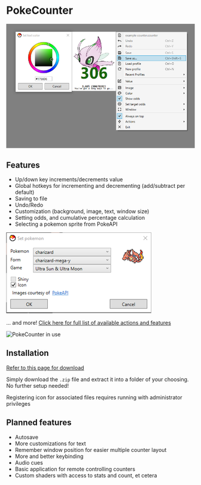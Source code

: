# PokeCounter

![Overview of PokeCounter](img/readme/app-overview.png)

## Features

- Up/down key increments/decrements value
- Global hotkeys for incrementing and decrementing (add/subtract per default)
- Saving to file
- Undo/Redo
- Customization (background, image, text, window size)
- Setting odds, and cumulative percentage calculation
- Selecting a pokemon sprite from PokeAPI

![Pokemon sprite being chosen from PokeAPI popup](img/readme/pokemon-selector.png)

... and more!
[Click here for full list of available actions and features](FEATURES.md)

![PokeCounter in use](img/readme/example.gif)

## Installation

[Refer to this page for download](https://github.com/totalaj/poke-counter/releases)

Simply download the `.zip` file and extract it into a folder of your choosing. No further setup needed!

Registering icon for associated files requires running with administrator privileges

## Planned features

- Autosave
- More customizations for text
- Remember window position for easier multiple counter layout
- More and better keybinding
- Audio cues
- Basic application for remote controlling counters
- Custom shaders with access to stats and count, et cetera
